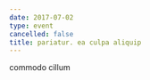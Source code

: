 ```yaml
---
date: 2017-07-02
type: event
cancelled: false
title: pariatur. ea culpa aliquip
---
```

commodo cillum